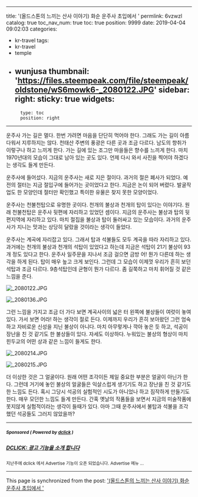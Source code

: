 
---
title: '(올드스톤의 느끼는 산사 이야기) 화순 운주사 초입에서 '
permlink: 6vzwzl
catalog: true
toc_nav_num: true
toc: true
position: 9999
date: 2019-04-04 09:02:03
categories:
- kr-travel
tags:
- kr-travel
- temple
- wunjusa
thumbnail: 'https://files.steempeak.com/file/steempeak/oldstone/wS6mowk6-_2080122.JPG'
sidebar:
    right:
        sticky: true
widgets:
    -
        type: toc
        position: right
---



운주사 가는 길은 멀다. 한번 가려면 마음을 단단히 먹어야 한다. 그래도 가는 길이 아름다워서 지루하지는 않다. 천태산 주변의 풍광은 다른 곳과 조금 다르다. 남도의 향취가 이렇구나 하고 느끼게 한다. 가는 길에 있는 조그만 마을들은 향수를 느끼게 한다. 마치 1970년대의 모습이 그대로 남아 있는 곳도 있다. 언제 다시 와서 사진을 찍어야 하겠다는 생각도 들게 만든다. 

운주사에 들어섰다. 지금의 운주사는 새로 지은 절이다. 과거의 절은 폐사가 되었다. 예전의 절터는 지금 절입구에 들어가는 곳이었다고 한다. 지금은 논이 되어 버렸다. 발굴작업도 한 모양인데 절터만 확인했고 특이한 유물은 찾지 못한 모양이었다. 

운주사는 천불천탑으로 유명한 곳이다. 천개의 불상과 천개의 탑이 있다는 이야기다. 원래 천불천탑은 운주사 뒷편에 자리하고 있었던 셈이다. 지금의 운주사는 불상과 탑의 뒷편지역에 자리하고 있다. 마치 절집을 불상과 탑이 둘러싸고 있는 모습이다. 과거의 운주사가 지니는 맛과는 상당히 달랐을 것이라는 생각이 들었다. 

운주사는 계곡에 자리잡고 있다. 그래서 탑과 석불들도 모두 계곡을 따라 자리하고 있다. 과거에는 천개의 불상과 천개의 석탑이 있었다고 하는데 지금은 석탑이 21기 불상이 93개 정도 있다고 한다. 운주사 일주문을 지나서 조금 걸으면 금방 어! 뭔가 다른데 하는 생각을 하게 된다. 탑이 매우 높고 크게 보인다. 그런데 그 모습이 이제껏 우리가 흔히 보던 석탑과 조금 다르다. 9층석탑인데 균형이 뭔가 다르다. 좀 길쭉하고 마치 휘어질 것 같은 느낌을 준다. 

![_2080122.JPG](https://files.steempeak.com/file/steempeak/oldstone/wS6mowk6-_2080122.JPG)

![_2080136.JPG](https://files.steempeak.com/file/steempeak/oldstone/fzq3hcww-_2080136.JPG)

그런 느낌을 가지고 조금 더 가다 보면 계곡사이의 넓은 터 왼쪽에 불상들이 여럿이 놓여 있다. 가서 보면 어라! 하는 생각이 절로 든다. 이제까지 우리가 흔히 보아왔던 그런 엄숙하고 자비로운 신성을 지닌 불상이 아니다. 마치 아무렇게나 깍아 놓은 듯 하고, 석공이 장난을 친 것 같기도 한 불상들이 있다. 자세도 이상하다. 누워있는 불상의 형상이 마치 힌두교의 어떤 상과 같은 느낌이 들게도 한다. 

![_2080214.JPG](https://files.steempeak.com/file/steempeak/oldstone/T4T3bVac-_2080214.JPG)

![_2080215.JPG](https://files.steempeak.com/file/steempeak/oldstone/kjYUStOE-_2080215.JPG)

더 이상한 것은 그 얼굴이다. 원래 어떤 조각이든 제일 중요한 부분은 얼굴이 아닌가 한다. 그런데 거기에 놓인 불상의 얼굴들은 익살스럽게 생기기도 하고 장난을 친 것 같기도 한 느낌도 든다. 혹시 그당시 석공의 실험적인 시도가 아니었나 하고 짐작하게 만들기도 한다. 매우 모던한 느낌도 들게 만든다. 간혹 옛날의 작품들을 보면서 지금의 미술작품에 못지않게 실험적이라는 생각이 들때가 있다. 아마 그때 운주사에서 불탑과 석불을 조각했던 석공들도 그러지 않았을까?


 



---

#####  <sub> **Sponsored ( Powered by [dclick](https://www.dclick.io) )** </sub>
##### [DCLICK: 광고 기능을 소개 합니다](https://api.dclick.io/v1/c?x=eyJhbGciOiJIUzI1NiIsInR5cCI6IkpXVCJ9.eyJjIjoib2xkc3RvbmUiLCJzIjoiNnZ6d3psIiwiYSI6WyJ0LTEyOTAiXSwidXJsIjoiaHR0cHM6Ly9zdGVlbWl0LmNvbS9kY2xpY2sta3IvQGRjbGljay9kY2xpY2stLTE1NDM5ODY4MDU4MDkiLCJpYXQiOjE1NTQ0MjI3MjIsImV4cCI6MTg2OTc4MjcyMn0.pm70lsFMmTwelkeHA2-tRIw4Cn_gXCMPogU-ESbiOFI)
<sup>지난주에 dclick 에서 Advertise 기능이 오픈 되었습니다. Advertise 메뉴 ...</sup>


- - -

This page is synchronized from the post: ['(올드스톤의 느끼는 산사 이야기) 화순 운주사 초입에서 '](https://steemit.com/@oldstone/6vzwzl)
